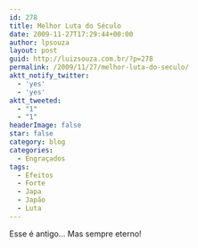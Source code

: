 ```yaml
---
id: 278
title: Melhor Luta do Século
date: 2009-11-27T17:29:44+00:00
author: lpsouza
layout: post
guid: http://luizsouza.com.br/?p=278
permalink: /2009/11/27/melhor-luta-do-seculo/
aktt_notify_twitter:
  - 'yes'
  - 'yes'
aktt_tweeted:
  - "1"
  - "1"
headerImage: false
star: false
category: blog
categories:
  - Engraçados
tags:
  - Efeitos
  - Forte
  - Japa
  - Japão
  - Luta
---
```

Esse é antigo... Mas sempre eterno!